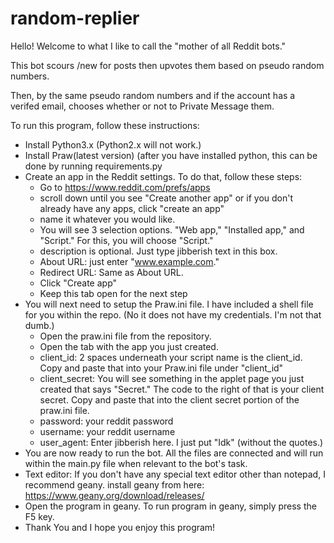 # random-replier

Hello! Welcome to what I like to call the "mother of all Reddit bots."

This bot scours /new for posts then upvotes them based on pseudo random numbers.

Then, by the same pseudo random numbers and if the account has a verifed email, chooses whether or not to Private Message them.


To run this program, follow these instructions:


- Install Python3.x (Python2.x will not work.)
- Install Praw(latest version) (after you have installed python, this can be done by running requirements.py
- Create an app in the Reddit settings. To do that, follow these steps:
    - Go to https://www.reddit.com/prefs/apps
    - scroll down until you see "Create another app" or if you don't already have 
      any apps, click "create an app"
    - name it whatever you would like.
    - You will see 3 selection options. "Web app," "Installed app," and "Script." For this, you will choose "Script."
    - description is optional. Just type jibberish text in this box. 
    - About URL: just enter "www.example.com."
    - Redirect URL: Same as About URL.
    - Click "Create app"
    - Keep this tab open for the next step
- You will next need to setup the Praw.ini file. I have included a shell file for you within the repo. (No it does not have my credentials. I'm not that dumb.)
    - Open the praw.ini file from the repository.
    - Open the tab with the app you just created.
    - client_id: 2 spaces underneath your script name is the client_id. Copy and paste that into your Praw.ini file under "client_id"
    - client_secret: You will see something in the applet page you just created that says "Secret." The code to the right of that is your client secret. Copy and paste that into the client secret portion of the praw.ini file.
    - password: your reddit password
    - username: your reddit username
    - user_agent: Enter jibberish here. I just put "Idk" (without the quotes.)
- You are now ready to run the bot. All the files are connected and will run within the main.py file when relevant to the bot's task.
- Text editor: If you don't have any special text editor other than notepad, I recommend geany. install geany from here: https://www.geany.org/download/releases/
- Open the program in geany. To run program in geany, simply press the F5 key.
- Thank You and I hope you enjoy this program!
